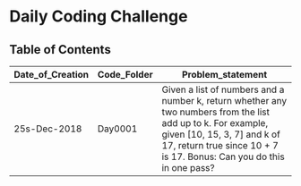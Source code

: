 # Daily Coding Challenge

## Table of Contents

| Date_of_Creation | Code_Folder | Problem_statement |
| ------- | -------- | ----------------- |
| 25s-Dec-2018 | Day0001 | Given a list of numbers and a number k, return whether any two numbers from the list add up to k. For example, given [10, 15, 3, 7] and k of 17, return true since 10 + 7 is 17. Bonus: Can you do this in one pass? |
